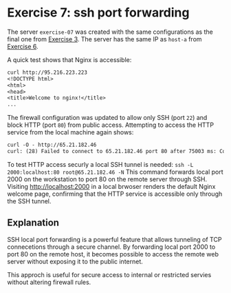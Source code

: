 # Exercise 7: ssh port forwarding

The server `exercise-07` was created with the same configurations as the
final one from [Exercise 3](./exercise03.md). The server has the same IP as
`host-a` from [Exercise 6](./exercise06.md).

A quick test shows that Nginx is accessible:

```txt
curl http://95.216.223.223
<!DOCTYPE html>
<html>
<head>
<title>Welcome to nginx!</title>
...
```

The firewall configuration was updated to allow only SSH (port `22`) and
block HTTP (port `80`) from public access. Attempting to access the HTTP
service from the local machine again shows:

```txt
curl -O - http://65.21.182.46
curl: (28) Failed to connect to 65.21.182.46 port 80 after 75003 ms: Couldn't connect to server
```

To test HTTP access securly a local SSH tunnel is needed: `ssh -L 2000:localhost:80 root@65.21.182.46 -N` This command forwards local port 2000 on the workstation to port 80 on
the remote server through SSH. Visiting <http://localhost:2000> in a local
brwoser renders the default Nginx welcome page, confirming that the HTTP service
is accessible only through the SSH tunnel.

## Explanation

SSH local port forwarding is a powerful feature that allows tunneling of
TCP connecetions through a secure channel. By forwarding local port 2000
to port 80 on the remote host, it becomes possible to access the remote
web server without exposing it to the public internet.

This approch is useful for secure access to internal or restricted
servies without altering firewall rules.
